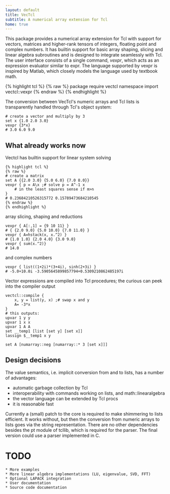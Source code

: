 ```yaml
---
layout: default
title: VecTcl
subtitle: A numerical array extension for Tcl
home: true
---
```


This package provides a numerical array extension for Tcl with support for
vectors, matrices and higher-rank tensors of integers, floating point and
complex numbers. It has builtin support for basic array shaping, slicing and
linear algebra subroutines and is designed to integrate seamlessly with Tcl. The
user interface consists of a single command, _vexpr_, which acts as an expression
evaluator similar to expr. The language supported by vexpr is inspired by
Matlab, which closely models the language used by textbook math.
    
{% highlight tcl %}
{% raw %}
package require vectcl
namespace import vectcl::vexpr
{% endraw %}
{% endhighlight %}

The conversion between VecTcl's numeric arrays and Tcl lists is transparently
handled through Tcl's object system:

    # create a vector and multiply by 3
    set x {1.0 2.0 3.0}
    vexpr {3*x}
    # 3.0 6.0 9.0

What already works now
----------------------

Vectcl has builtin support for linear system solving
	
	{% highlight tcl %}
	{% raw %}
    # create a matrix
    set A {{2.0 3.0} {5.0 6.0} {7.0 8.0}}
    vexpr { p = A\x ;# solve p = A^-1 x
	    # in the least squares sense if m>n
    }
    # 0.23684210526315772 0.15789473684210545
	{% endraw %}
	{% endhighlight %}

array slicing, shaping and reductions

    vexpr { A[:,1] = {9 10 11} }
    # { {2.0 9.0} {5.0 10.0} {7.0 11.0} }
    vexpr { A=hstack(x, x.^2) }
    # {1.0 1.0} {2.0 4.0} {3.0 9.0}
    vexpr { sum(x.^2)}
    # 14.0


and complex numbers

    vexpr { list((1+2i)*(3+4i), sinh(2+3i) }
    # -5.0+10.0i -3.5905645899857794+0.5309210862485197i

Vector expressions are compiled into Tcl procedures; the curious can peek into
the compiler output

	vectcl::compile {
		x, y = list(y, x) ;# swap x and y
		A= -3*x
	}
	# this outputs:
	upvar 1 y y
	upvar 1 x x
	upvar 1 A A
	set __temp1 [list [set y] [set x]]
	lassign $__temp1 x y

	set A [numarray::neg [numarray::* 3 [set x]]]

Design decisions
---------------

The value semantics, i.e. implicit conversion from and to lists, has a number of advantages:

- automatic garbage collection by Tcl
- interoperability with commands working on lists, and math::linearalgebra
- the vector language can be extended by Tcl procs
- it is reasonable fast

Currently a (small) patch to the core is required to make shimmering to lists
efficient. It works without, but then the conversion from numeric arrays to
lists goes via the string representation. There are no other dependencies
besides the pt module of tcllib, which is required for the parser. The final
version could use a parser implemented in C. 

TODO
====
	* More examples
	* More linear algebra implementations (LU, eigenvalue, SVD, FFT)
	* Optional LAPACK integration
	* User documentation
	* Source code documentation    
